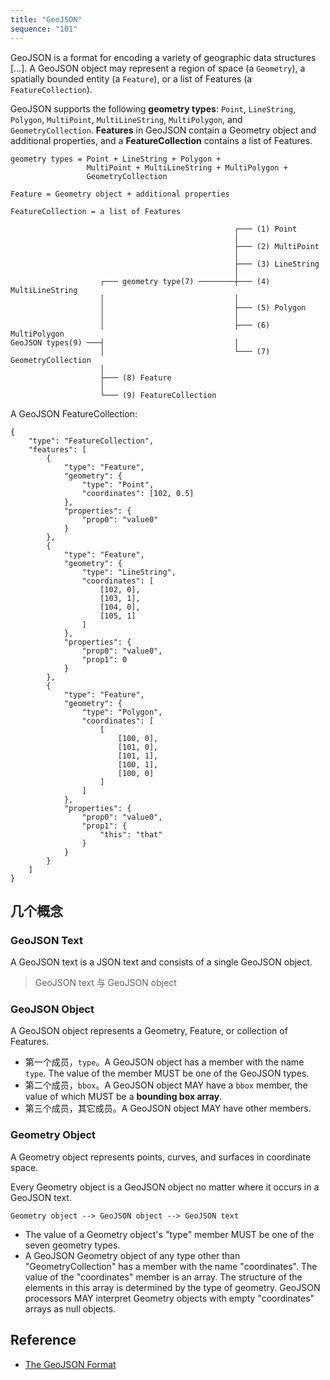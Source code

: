```yaml
---
title: "GeoJSON"
sequence: "101"
---
```


GeoJSON is a format for encoding a variety of geographic data structures […].
A GeoJSON object may represent a region of space (a `Geometry`), a spatially bounded entity (a `Feature`),
or a list of Features (a `FeatureCollection`).

GeoJSON supports the following **geometry types**:
`Point`, `LineString`, `Polygon`, `MultiPoint`, `MultiLineString`, `MultiPolygon`, and `GeometryCollection`.
**Features** in GeoJSON contain a Geometry object and additional properties,
and a **FeatureCollection** contains a list of Features.

```text
geometry types = Point + LineString + Polygon + 
                 MultiPoint + MultiLineString + MultiPolygon + 
                 GeometryCollection
                 
Feature = Geometry object + additional properties

FeatureCollection = a list of Features
```

```text
                                                  ┌─── (1) Point
                                                  │
                                                  ├─── (2) MultiPoint
                                                  │
                                                  ├─── (3) LineString
                                                  │
                    ┌─── geometry type(7) ────────┼─── (4) MultiLineString
                    │                             │
                    │                             ├─── (5) Polygon
                    │                             │
                    │                             ├─── (6) MultiPolygon
GeoJSON types(9) ───┤                             │
                    │                             └─── (7) GeometryCollection
                    │
                    ├─── (8) Feature
                    │
                    └─── (9) FeatureCollection
```

A GeoJSON FeatureCollection:

```text
{
    "type": "FeatureCollection",
    "features": [
        {
            "type": "Feature",
            "geometry": {
                "type": "Point",
                "coordinates": [102, 0.5]
            },
            "properties": {
                "prop0": "value0"
            }
        },
        {
            "type": "Feature",
            "geometry": {
                "type": "LineString",
                "coordinates": [
                    [102, 0],
                    [103, 1],
                    [104, 0],
                    [105, 1]
                ]
            },
            "properties": {
                "prop0": "value0",
                "prop1": 0
            }
        },
        {
            "type": "Feature",
            "geometry": {
                "type": "Polygon",
                "coordinates": [
                    [
                        [100, 0],
                        [101, 0],
                        [101, 1],
                        [100, 1],
                        [100, 0]
                    ]
                ]
            },
            "properties": {
                "prop0": "value0",
                "prop1": {
                    "this": "that"
                }
            }
        }
    ]
}
```

## 几个概念

### GeoJSON Text

A GeoJSON text is a JSON text and consists of a single GeoJSON object.

> GeoJSON text 与 GeoJSON object

### GeoJSON Object

A GeoJSON object represents a Geometry, Feature, or collection of Features.

- 第一个成员，`type`。A GeoJSON object has a member with the name `type`.
  The value of the member MUST be one of the GeoJSON types.
- 第二个成员，`bbox`。A GeoJSON object MAY have a `bbox` member, the value of which MUST be a **bounding box array**.
- 第三个成员，其它成员。A GeoJSON object MAY have other members.

### Geometry Object

A Geometry object represents points, curves, and surfaces in coordinate space.

Every Geometry object is a GeoJSON object no matter where it occurs in a GeoJSON text.

```text
Geometry object --> GeoJSON object --> GeoJSON text
```

- The value of a Geometry object's "type" member MUST be one of the seven geometry types.
- A GeoJSON Geometry object of any type other than "GeometryCollection" has a member with the name "coordinates".
  The value of the "coordinates" member is an array.
  The structure of the elements in this array is determined by the type of geometry.
  GeoJSON processors MAY interpret Geometry objects with empty "coordinates" arrays as null objects.

## Reference

- [The GeoJSON Format](https://www.rfc-editor.org/rfc/rfc7946)
